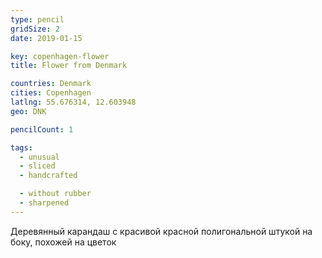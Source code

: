 ```yaml
---
type: pencil
gridSize: 2
date: 2019-01-15

key: copenhagen-flower
title: Flower from Denmark

countries: Denmark
cities: Copenhagen
latlng: 55.676314, 12.603948
geo: DNK

pencilCount: 1

tags:
  - unusual
  - sliced
  - handcrafted

  - without rubber
  - sharpened
---
```


Деревянный карандаш с красивой красной полигональной штукой на боку, похожей на цветок
